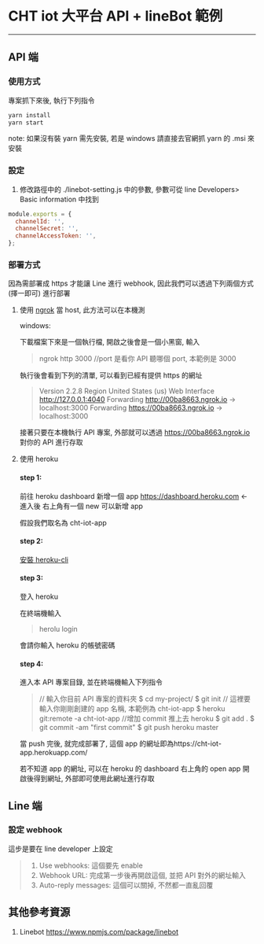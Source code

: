 # CHT iot 大平台 API + lineBot 範例

---

## API 端

### 使用方式

專案抓下來後, 執行下列指令

```js
yarn install
yarn start
```

note:
如果沒有裝 yarn 需先安裝, 若是 windows 請直接去官網抓 yarn 的 .msi 來安裝

### 設定

1. 修改路徑中的 ./linebot-setting.js 中的參數, 參數可從 line Developers> Basic information 中找到

```js
module.exports = {
  channelId: '',
  channelSecret: '',
  channelAccessToken: '',
};
```

### 部署方式

因為需部署成 https 才能讓 Line 進行 webhook, 因此我們可以透過下列兩個方式(擇一即可) 進行部署

1. 使用 [ngrok](<(https://ngrok.com/download)>) 當 host, 此方法可以在本機測

   windows:

   下載檔案下來是一個執行檔, 開啟之後會是一個小黑窗, 輸入

   > ngrok http 3000 //port 是看你 API 聽哪個 port, 本範例是 3000

   執行後會看到下列的清單, 可以看到已經有提供 https 的網址

   > Version 2.2.8
   > Region United States (us)
   > Web Interface http://127.0.0.1:4040
   > Forwarding http://00ba8663.ngrok.io -> localhost:3000
   > Forwarding https://00ba8663.ngrok.io -> localhost:3000

   接著只要在本機執行 API 專案, 外部就可以透過 https://00ba8663.ngrok.io 對你的 API 進行存取

2) 使用 heroku

   #### step 1:

   前往 heroku dashboard 新增一個 app
   https://dashboard.heroku.com <- 進入後 右上角有一個 new 可以新增 app

   假設我們取名為 cht-iot-app

   #### step 2:

   [安裝 heroku-cli](https://devcenter.heroku.com/articles/heroku-cli)

   #### step 3:

   登入 heroku

   在終端機輸入

   > herolu login

   會請你輸入 heroku 的帳號密碼

   #### step 4:

   進入本 API 專案目錄, 並在終端機輸入下列指令

   > // 輸入你目前 API 專案的資料夾
   > $ cd my-project/
   > $ git init
   > // 這裡要輸入你剛剛創建的 app 名稱, 本範例為 cht-iot-app
   > $ heroku git:remote -a cht-iot-app
   > //增加 commit 推上去 heroku
   > $ git add .
   > $ git commit -am "first commit"
   > $ git push heroku master

   當 push 完後, 就完成部署了, 這個 app 的網址即為https://cht-iot-app.herokuapp.com/

   若不知道 app 的網址, 可以在 heroku 的 dashboard 右上角的 open app 開啟後得到網址, 外部即可使用此網址進行存取

## Line 端

### 設定 webhook

這步是要在 line developer 上設定

> 1. Use webhooks: 這個要先 enable
> 2. Webhook URL: 完成第一步後再開啟這個, 並把 API 對外的網址輸入
> 3. Auto-reply messages: 這個可以關掉, 不然都一直亂回覆

## 其他參考資源

1. Linebot https://www.npmjs.com/package/linebot
